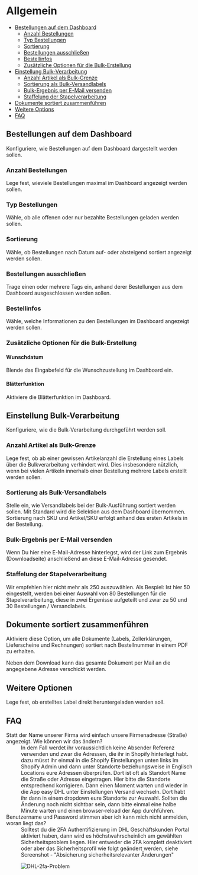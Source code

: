 # Allgemein

-   [Bestellungen auf dem Dashboard](#dashboard)
    -   [Anzahl Bestellungen](#count)
    -   [Typ Bestellungen](#type)
    -   [Sortierung](#sort)
    -   [Bestellungen ausschließen](#exclude)
    -   [Bestellinfos](#infos)
    -   [Zusätzliche Optionen für die Bulk-Erstellung](#bulk-options)
-   [Einstellung Bulk-Verarbeitung](#settings-bulk)
    -   [Anzahl Artikel als Bulk-Grenze](#items-count)
    -   [Sortierung als Bulk-Versandlabels](#sort-bulk)
    -   [Bulk-Ergebnis per E-Mail versenden](#email-bulk)
    -   [Staffelung der Stapelverarbeitung](#chunk-bulk)
-   [Dokumente sortiert zusammenführen](#merge)
-   [Weitere Options](#more-options)
-   [FAQ](#faq)

<a name="dashboard"></a>

## Bestellungen auf dem Dashboard

Konfiguriere, wie Bestellungen auf dem Dashboard dargestellt werden sollen.

<a name="count"></a>

### Anzahl Bestellungen

Lege fest, wieviele Bestellungen maximal im Dashboard angezeigt werden sollen.

<a name="type"></a>

### Typ Bestellungen

Wähle, ob alle offenen oder nur bezahlte Bestellungen geladen werden sollen.

<a name="sort"></a>

### Sortierung

Wähle, ob Bestellungen nach Datum auf- oder absteigend sortiert angezeigt werden sollen.

<a name="exclude"></a>

### Bestellungen ausschließen

Trage einen oder mehrere Tags ein, anhand derer Bestellungen aus dem Dashboard ausgeschlossen werden sollen.

<a name="infos"></a>

### Bestellinfos

Wähle, welche Informationen zu den Bestellungen im Dashboard angezeigt werden sollen.

<a name="bulk-options"></a>

### Zusätzliche Optionen für die Bulk-Erstellung

#### Wunschdatum

Blende das Eingabefeld für die Wunschzustellung im Dashboard ein.

#### Blätterfunktion

Aktiviere die Blätterfunktion im Dashboard.

<a name="settings-bulk"></a>

## Einstellung Bulk-Verarbeitung

Konfiguriere, wie die Bulk-Verarbeitung durchgeführt werden soll.

<a name="items-count"></a>

### Anzahl Artikel als Bulk-Grenze

Lege fest, ob ab einer gewissen Artikelanzahl die Erstellung eines Labels über die Bulkverarbeitung verhindert wird. Dies insbesondere nützlich, wenn bei vielen Artikeln innerhalb einer Bestellung mehrere Labels erstellt werden sollen.

<a name="sort-bulk"></a>

### Sortierung als Bulk-Versandlabels

Stelle ein, wie Versandlabels bei der Bulk-Ausführung sortiert werden sollen. Mit Standard wird die Selektion aus dem Dashboard übernommen. Sortierung nach SKU und Artikel/SKU erfolgt anhand des ersten Artikels in der Bestellung.

<a name="email-bulk"></a>

### Bulk-Ergebnis per E-Mail versenden

Wenn Du hier eine E-Mail-Adresse hinterlegst, wird der Link zum Ergebnis (Downloadseite) anschließend an diese E-Mail-Adresse gesendet.

<a name="chunk-bulk"></a>

### Staffelung der Stapelverarbeitung

Wir empfehlen hier nicht mehr als 250 auszuwählen. Als Bespiel: Ist hier 50 eingestellt, werden bei einer Auswahl von 80 Bestellungen für die Stapelverarbeitung, diese in zwei Ergenisse aufgeteilt und zwar zu 50 und 30 Bestellungen / Versandlabels.

<a name="merge"></a>

## Dokumente sortiert zusammenführen

Aktiviere diese Option, um alle Dokumente (Labels, Zollerklärungen, Lieferscheine und Rechnungen) sortiert nach Bestellnummer in einem PDF zu erhalten.

Neben dem Download kann das gesamte Dokument per Mail an die angegebene Adresse verschickt werden.

<a name="more-options"></a>

## Weitere Optionen

Lege fest, ob erstelltes Label direkt heruntergeladen werden soll.

<a name="faq"></a>

## FAQ

<div class="faq-list">
<dl class="space-y-8">
<div>
<dt>Statt der Name unserer Firma wird einfach unsere Firmenadresse (Straße) angezeigt. Wie können wir das ändern?</dt>
<dd>In dem Fall werdet ihr voraussichtlich keine Absender Referenz verwenden und zwar die Adressen, die ihr in Shopify hinterlegt habt. dazu müsst ihr einmal in die Shopify Einstellungen unten links im Shopify Admin und dann unter Standorte beziehungsweise in Englisch Locations eure Adressen überprüfen. Dort ist oft als Standort Name die Straße oder Adresse eingetragen. Hier bitte die Standorte entsprechend korrigieren. Dann einen Moment warten und wieder in die App easy DHL unter Einstellungen Versand wechseln. Dort habt ihr dann in einem dropdown eure Standorte zur Auswahl. Sollten die Änderung noch nicht sichtbar sein, dann bitte einmal eine halbe Minute warten und einen browser-reload der App durchführen.</dd>
</div>

<div>
<dt>Benutzername und Password stimmen aber ich kann mich nicht anmelden, woran liegt das?</dt>
<dd>Solltest du die 2FA Authentifizierung im DHL Geschäftskunden Portal aktiviert haben, dann wird es höchstwahrscheinlich am gewählten Sicherheitsproblem liegen. Hier entweder die 2FA komplett deaktiviert oder aber das Sicherheitsprofil wie folgt geändert werden, siehe Screenshot - "Absicherung sicherheitsrelevanter Änderungen"

![DHL-2fa-Problem](https://media.247apps.de/storage/faq/dhl-2fa-problem.png)

</dd>
</dl>
</div>
</div>
